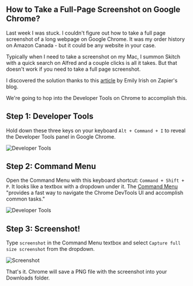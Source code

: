 ## How to Take a Full-Page Screenshot on Google Chrome?

Last week I was stuck. I couldn't figure out how to take a full page screenshot of a long webpage on Google Chrome. It was my order history on Amazon Canada - but it could be any website in your case.

Typically when I need to take a screenshot on my Mac, I summon Skitch with a quick search on Alfred and a couple clicks is all it takes. But that doesn't work if you need to take a full page screenshot.

I discovered the solution thanks to this [article](https://zapier.com/blog/full-page-screenshots-in-chrome/) by Emily Irish on Zapier's blog.

We're going to hop into the Developer Tools on Chrome to accomplish this.

## Step 1: Developer Tools
Hold down these three keys on your keyboard `Alt + Command + I` to reveal the Developer Tools panel in Google Chrome.

![Developer Tools](https://i.imgur.com/uWR5BlY.png)

## Step 2: Command Menu
Open the Command Menu with this keyboard shortcut: `Command + Shift + P`. It looks like a textbox with a dropdown under it. 
The [Command Menu](https://developers.google.com/web/tools/chrome-devtools/command-menu) "provides a fast way to navigate the Chrome DevTools UI and accomplish common tasks."

![Developer Tools](https://i.imgur.com/sumjrv7.png)

## Step 3: Screenshot!
Type `screenshot` in the Command Menu textbox and select `Capture full size screenshot` from the dropdown.

![Screenshot](https://i.imgur.com/m0IoYom.png)

That's it. Chrome will save a PNG file with the screenshot into your Downloads folder.
